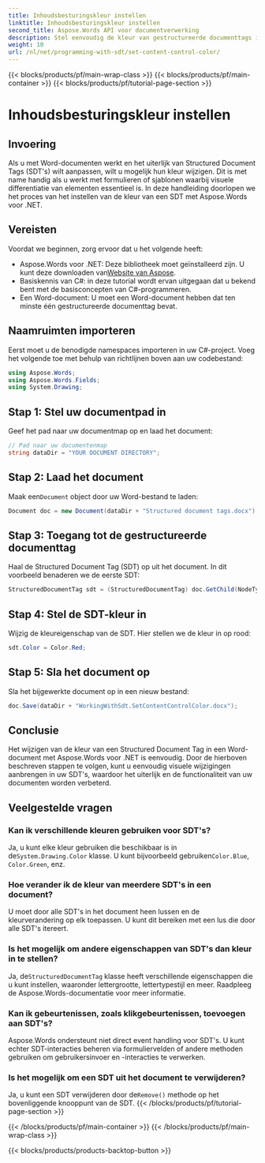 ```yaml
---
title: Inhoudsbesturingskleur instellen
linktitle: Inhoudsbesturingskleur instellen
second_title: Aspose.Words API voor documentverwerking
description: Stel eenvoudig de kleur van gestructureerde documenttags in Word in met Aspose.Words voor .NET. Pas uw SDT's aan om het uiterlijk van uw document te verbeteren met deze eenvoudige gids.
weight: 10
url: /nl/net/programming-with-sdt/set-content-control-color/
---
```


{{< blocks/products/pf/main-wrap-class >}}
{{< blocks/products/pf/main-container >}}
{{< blocks/products/pf/tutorial-page-section >}}

# Inhoudsbesturingskleur instellen

## Invoering

Als u met Word-documenten werkt en het uiterlijk van Structured Document Tags (SDT's) wilt aanpassen, wilt u mogelijk hun kleur wijzigen. Dit is met name handig als u werkt met formulieren of sjablonen waarbij visuele differentiatie van elementen essentieel is. In deze handleiding doorlopen we het proces van het instellen van de kleur van een SDT met Aspose.Words voor .NET.

## Vereisten

Voordat we beginnen, zorg ervoor dat u het volgende heeft:
-  Aspose.Words voor .NET: Deze bibliotheek moet geïnstalleerd zijn. U kunt deze downloaden van[Website van Aspose](https://releases.aspose.com/words/net/).
- Basiskennis van C#: in deze tutorial wordt ervan uitgegaan dat u bekend bent met de basisconcepten van C#-programmeren.
- Een Word-document: U moet een Word-document hebben dat ten minste één gestructureerde documenttag bevat.

## Naamruimten importeren

Eerst moet u de benodigde namespaces importeren in uw C#-project. Voeg het volgende toe met behulp van richtlijnen boven aan uw codebestand:

```csharp
using Aspose.Words;
using Aspose.Words.Fields;
using System.Drawing;
```

## Stap 1: Stel uw documentpad in

Geef het pad naar uw documentmap op en laad het document:

```csharp
// Pad naar uw documentenmap
string dataDir = "YOUR DOCUMENT DIRECTORY";
```

## Stap 2: Laad het document

 Maak een`Document` object door uw Word-bestand te laden:

```csharp
Document doc = new Document(dataDir + "Structured document tags.docx");
```

## Stap 3: Toegang tot de gestructureerde documenttag

Haal de Structured Document Tag (SDT) op uit het document. In dit voorbeeld benaderen we de eerste SDT:

```csharp
StructuredDocumentTag sdt = (StructuredDocumentTag) doc.GetChild(NodeType.StructuredDocumentTag, 0, true);
```

## Stap 4: Stel de SDT-kleur in

Wijzig de kleureigenschap van de SDT. Hier stellen we de kleur in op rood:

```csharp
sdt.Color = Color.Red;
```

## Stap 5: Sla het document op

Sla het bijgewerkte document op in een nieuw bestand:

```csharp
doc.Save(dataDir + "WorkingWithSdt.SetContentControlColor.docx");
```

## Conclusie

Het wijzigen van de kleur van een Structured Document Tag in een Word-document met Aspose.Words voor .NET is eenvoudig. Door de hierboven beschreven stappen te volgen, kunt u eenvoudig visuele wijzigingen aanbrengen in uw SDT's, waardoor het uiterlijk en de functionaliteit van uw documenten worden verbeterd.

## Veelgestelde vragen

### Kan ik verschillende kleuren gebruiken voor SDT's?

 Ja, u kunt elke kleur gebruiken die beschikbaar is in de`System.Drawing.Color` klasse. U kunt bijvoorbeeld gebruiken`Color.Blue`, `Color.Green`, enz.

### Hoe verander ik de kleur van meerdere SDT's in een document?

U moet door alle SDT's in het document heen lussen en de kleurverandering op elk toepassen. U kunt dit bereiken met een lus die door alle SDT's itereert.

### Is het mogelijk om andere eigenschappen van SDT's dan kleur in te stellen?

 Ja, de`StructuredDocumentTag` klasse heeft verschillende eigenschappen die u kunt instellen, waaronder lettergrootte, lettertypestijl en meer. Raadpleeg de Aspose.Words-documentatie voor meer informatie.

### Kan ik gebeurtenissen, zoals klikgebeurtenissen, toevoegen aan SDT's?

Aspose.Words ondersteunt niet direct event handling voor SDT's. U kunt echter SDT-interacties beheren via formuliervelden of andere methoden gebruiken om gebruikersinvoer en -interacties te verwerken.

### Is het mogelijk om een SDT uit het document te verwijderen?

 Ja, u kunt een SDT verwijderen door de`Remove()` methode op het bovenliggende knooppunt van de SDT.
{{< /blocks/products/pf/tutorial-page-section >}}

{{< /blocks/products/pf/main-container >}}
{{< /blocks/products/pf/main-wrap-class >}}

{{< blocks/products/products-backtop-button >}}
